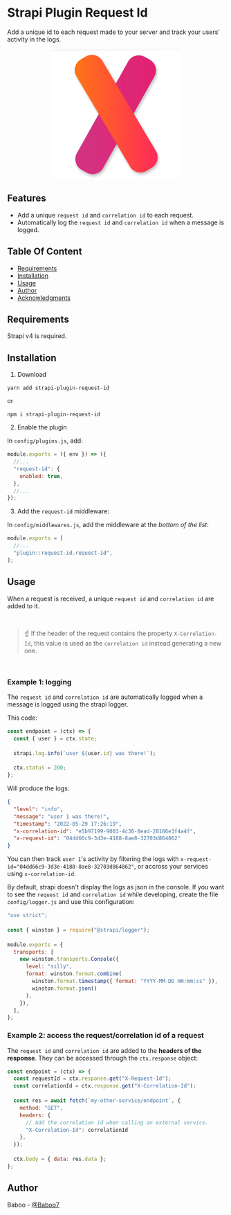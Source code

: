 # Strapi Plugin Request Id

Add a unique id to each request made to your server and track your users' activity in the logs.

<p align="center">
  <img src="./doc/logo.png" alt="UI" width="300"/>
</p>

## Features

- Add a unique `request id` and `correlation id` to each request.
- Automatically log the `request id` and `correlation id` when a message is logged.

## Table Of Content

- [Requirements](#requirements)
- [Installation](#installation)
- [Usage](#usage)
- [Author](#author)
- [Acknowledgments](#acknowledgments)

## Requirements

Strapi v4 is required.

## Installation

1. Download

```
yarn add strapi-plugin-request-id
```

or

```
npm i strapi-plugin-request-id
```

2. Enable the plugin

In `config/plugins.js`, add:

```js
module.exports = ({ env }) => ({
  //...
  "request-id": {
    enabled: true,
  },
  //...
});
```

3. Add the `request-id` middleware:

In `config/middlewares.js`, add the middleware at the _bottom of the list_:

```js
module.exports = [
  //...
  "plugin::request-id.request-id",
];
```

## Usage

When a request is received, a unique `request id` and `correlation id` are added to it.

<br/>

> ☝️ If the header of the request contains the property `X-Correlation-Id`, this value is used as the `correlation id` instead generating a new one.

<br/>

### Example 1: logging

The `request id` and `correlation id` are automatically logged when a message is logged using the strapi logger.

This code:

```js
const endpoint = (ctx) => {
  const { user } = ctx.state;

  strapi.log.info(`user ${user.id} was there!`);

  ctx.status = 200;
};
```

Will produce the logs:

```json
{
  "level": "info",
  "message": "user 1 was there!",
  "timestamp": "2022-05-29 17:26:19",
  "x-correlation-id": "e5b97199-9003-4c36-8ead-28186e3f4a4f",
  "x-request-id": "04dd66c9-3d3e-4188-8ae8-32703d864862"
}
```

You can then track `user 1`'s activity by filtering the logs with `x-request-id="04dd66c9-3d3e-4188-8ae8-32703d864862"`, or accross your services using `x-correlation-id`.

By default, strapi doesn't display the logs as json in the console. If you want to see the `request id` and `correlation id` while developing, create the file `config/logger.js` and use this configuration:

```js
"use strict";

const { winston } = require("@strapi/logger");

module.exports = {
  transports: [
    new winston.transports.Console({
      level: "silly",
      format: winston.format.combine(
        winston.format.timestamp({ format: "YYYY-MM-DD HH:mm:ss" }),
        winston.format.json()
      ),
    }),
  ],
};
```

### Example 2: access the request/correlation id of a request

The `request id` and `correlation id` are added to the **headers of the response**. They can be accessed through the `ctx.response` object:

```js
const endpoint = (ctx) => {
  const requestId = ctx.response.get("X-Request-Id");
  const correlationId = ctx.response.get("X-Correlation-Id");

  const res = await fetch(`my-other-service/endpoint`, {
    method: "GET",
    headers: {
      // Add the correlation id when calling an external service.
      "X-Correlation-Id": correlationId
    },
  });

  ctx.body = { data: res.data };
};
```

## Author

Baboo - [@Baboo7](https://github.com/Baboo7)
